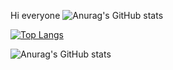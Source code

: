 Hi everyone
![Anurag's GitHub stats](https://github-readme-stats.vercel.app/api?username=AParovyshnaya&theme=cobalt&show_icons=true)




[![Top Langs](https://github-readme-stats.vercel.app/api/top-langs/?username=anuraghazra&layout=compact)](https://github.com/anuraghazra/github-readme-stats)



![Anurag's GitHub stats](https://github-readme-stats.vercel.app/api?username=anuraghazra&theme=dark&show_icons=true)

